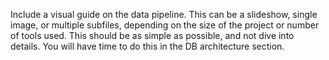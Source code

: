 Include a visual guide on the data pipeline. This can be a slideshow, single image, or multiple subfiles, depending on the size of the project or number of tools used. This should be as simple as possible, and not dive into details. You will have time to do this in the DB architecture section. 
